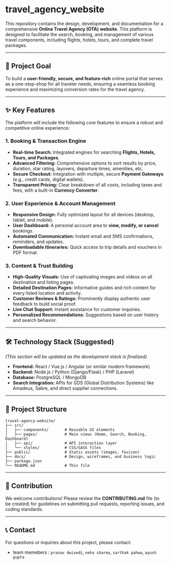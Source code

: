 
# travel\_agency\_website

This repository contains the design, development, and documentation for a comprehensive **Online Travel Agency (OTA) website**. This platform is designed to facilitate the search, booking, and management of various travel components, including flights, hotels, tours, and complete travel packages.

-----

## 🚀 Project Goal

To build a **user-friendly, secure, and feature-rich** online portal that serves as a one-stop-shop for all traveler needs, ensuring a seamless booking experience and maximizing conversion rates for the travel agency.

-----

## ✨ Key Features

The platform will include the following core features to ensure a robust and competitive online experience:

### 1\. Booking & Transaction Engine

  * **Real-time Search:** Integrated engines for searching **Flights, Hotels, Tours, and Packages**.
  * **Advanced Filtering:** Comprehensive options to sort results by price, duration, star rating, layovers, departure times, amenities, etc.
  * **Secure Checkout:** Integration with multiple, secure **Payment Gateways** (e.g., credit cards, digital wallets).
  * **Transparent Pricing:** Clear breakdown of all costs, including taxes and fees, with a built-in **Currency Converter**.

### 2\. User Experience & Account Management

  * **Responsive Design:** Fully optimized layout for all devices (desktop, tablet, and mobile).
  * **User Dashboard:** A personal account area to **view, modify, or cancel** bookings.
  * **Automated Communication:** Instant email and SMS confirmations, reminders, and updates.
  * **Downloadable Itineraries:** Quick access to trip details and vouchers in PDF format.

### 3\. Content & Trust Building

  * **High-Quality Visuals:** Use of captivating images and videos on all destination and listing pages.
  * **Detailed Destination Pages:** Informative guides and rich content for every listed location and activity.
  * **Customer Reviews & Ratings:** Prominently display authentic user feedback to build social proof.
  * **Live Chat Support:** Instant assistance for customer inquiries.
  * **Personalized Recommendations:** Suggestions based on user history and search behavior.

-----

## 🛠️ Technology Stack (Suggested)

*(This section will be updated as the development stack is finalized)*

  * **Frontend:** React / Vue.js / Angular (or similar modern framework)
  * **Backend:** Node.js / Python (Django/Flask) / PHP (Laravel)
  * **Database:** PostgreSQL / MongoDB
  * **Search Integration:** APIs for GDS (Global Distribution Systems) like Amadeus, Sabre, and direct supplier connections.

-----

## 📂 Project Structure

```
travel-agency-website/
├── src/
│   ├── components/       # Reusable UI elements
│   ├── pages/            # Main views (Home, Search, Booking, Dashboard)
│   ├── api/              # API interaction layer
│   └── styles/           # CSS/SASS files
├── public/               # Static assets (images, favicon)
├── docs/                 # Design, wireframes, and business logic
├── package.json
└── README.md             # This file
```

-----

## 🤝 Contribution

We welcome contributions\! Please review the **CONTRIBUTING.md** file (to be created) for guidelines on submitting pull requests, reporting issues, and coding standards.

-----

## 📞 Contact

For questions or inquiries about this project, please contact:

  * team memebers : `pranav dwivedi`, `neha sharma`, `sarthak pahwa`, `ayush gupta` 

